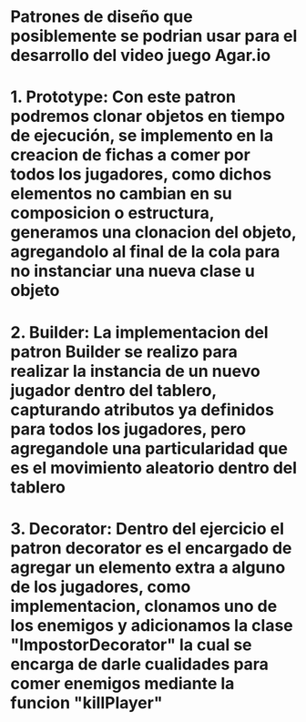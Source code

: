 # Patrones de diseño que posiblemente se podrian usar para el desarrollo del video juego Agar.io

# 1. Prototype: Con este patron podremos clonar objetos en tiempo de ejecución, se implemento en la creacion de fichas a comer por todos los jugadores, como dichos elementos no cambian en su composicion o estructura, generamos una clonacion del objeto, agregandolo al final de la cola para no instanciar una nueva clase u objeto

# 2. Builder: La implementacion del patron Builder se realizo para realizar la instancia de un nuevo jugador dentro del tablero, capturando atributos ya definidos para todos los jugadores, pero agregandole una particularidad que es el movimiento aleatorio dentro del tablero 

# 3. Decorator: Dentro del ejercicio el patron decorator es el encargado de agregar un elemento extra a alguno de los jugadores, como implementacion, clonamos uno de los enemigos y adicionamos la clase "ImpostorDecorator" la cual se encarga de darle cualidades para comer enemigos mediante la funcion "killPlayer"  